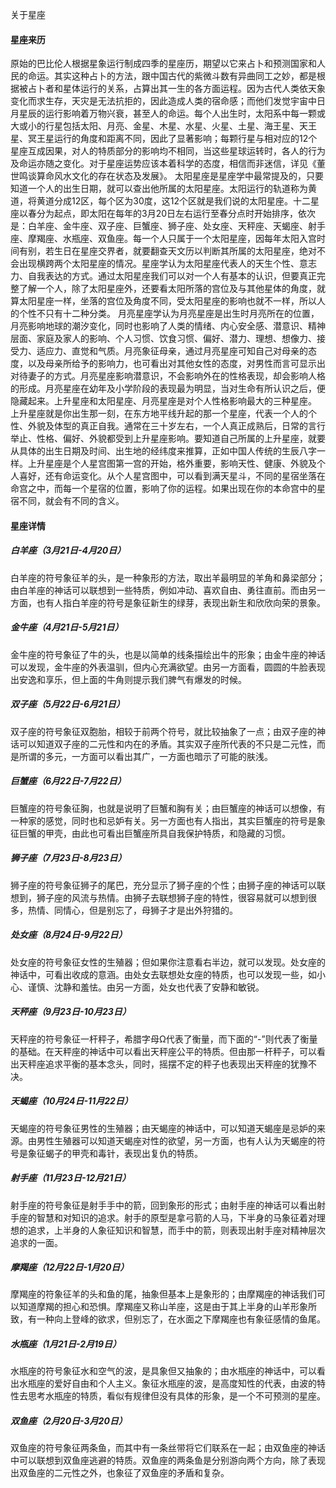 关于星座

#### 星座来历

原始的巴比伦人根据星象运行制成四季的星座历，期望以它来占卜和预测国家和人民的命运。其实这种占卜的方法，跟中国古代的紫微斗数有异曲同工之妙，都是根据被占卜者和星体运行的关系，占算出其一生的各方面运程。因为古代人类依天象变化而求生存，天灾是无法抗拒的，因此造成人类的宿命感；而他们发觉宇宙中日月星辰的运行影响着万物兴衰，甚至人的命运。每个人出生时，太阳系中每一颗或大或小的行星包括太阳、月亮、金星、木星、水星、火星、土星、海王星、天王星、冥王星运行的角度和距离不同，因此了显著影响；每颗行星与相对应的12个星座互成因果，对人的特质部分的影响均不相同，当这些星球运转时，各人的行为及命运亦随之变化。对于星座运势应该本着科学的态度，相信而非迷信，详见《董世鸣谈算命风水文化的存在状态及发展》。
太阳星座是星座学中最常提及的，只要知道一个人的出生日期，就可以查出他所属的太阳星座。太阳运行的轨道称为黄道，将黄道分成12区，每个区为30度，这12个区就是我们说的太阳星座。十二星座以春分为起点，即太阳在每年的3月20日左右运行至春分点时开始排序，依次是：白羊座、金牛座、双子座、巨蟹座、狮子座、处女座、天秤座、天蝎座、射手座、摩羯座、水瓶座、双鱼座。每一个人只属于一个太阳星座，因每年太阳入宫时间有别，若生日在星座交界者，就要翻查天文历以判断其所属的太阳星座，绝对不会出现横跨两个太阳星座的情况。星座学认为太阳星座代表人的天生个性、意志力、自我表达的方式。通过太阳星座我们可以对一个人有基本的认识，但要真正完整了解一个人，除了太阳星座外，还要看太阳所落的宫位及与其他星体的角度，就算太阳星座一样，坐落的宫位及角度不同，受太阳星座的影响也就不一样，所以人的个性不只有十二种分类。
月亮星座学认为月亮星座是出生时月亮所在的位置，月亮影响地球的潮汐变化，同时也影响了人类的情绪、内心安全感、潜意识、精神层面、家庭及家人的影响、个人习惯、饮食习惯、偏好、潜力、理想、想像力、接受力、适应力、直觉和气质。月亮象征母亲，通过月亮星座可知自己对母亲的态度，以及母亲所给予的影响力，也可看出对其他女性的态度，对男性而言可显示出对待妻子的方式。月亮星座影响潜意识，不会影响外在的性格表现，却会影响人格的形成。月亮星座在幼年及小学阶段的表现最为明显，当对生命有所认识之后，便隐藏起来。上升星座和太阳星座、月亮星座是对个人性格影响最大的三种星座。
上升星座就是你出生那一刻，在东方地平线升起的那一个星座，代表一个人的个性、外貌及体型的真正自我。通常在三十岁左右，一个人真正成熟后，日常的言行举止、性格、偏好、外貌都受到上升星座影响。要知道自己所属的上升星座，就要从具体的出生日期及时间、出生地的经纬度来推算，正如中国人传统的生辰八字一样。上升星座是个人星宫图第一宫的开始，格外重要，影响天性、健康、外貌及个人喜好，还有命运变化。从个人星宫图中，可以看到满天星斗，不同的星宿坐落在命宫之中，而每一个星宿的位置，影响了你的运程。如果出现在你的本命宫中的星宿不同，就会有不同的含义。

#### 星座详情

##### 白羊座（3月21日-4月20日）

白羊座的符号象征羊的头，是一种象形的方法，取出羊最明显的羊角和鼻梁部分；由白羊座的神话可以联想到一些特质，例如冲动、喜欢自由、勇往直前。而由另一方面，也有人指白羊座的符号是象征新生的绿芽，表现出新生和欣欣向荣的景象。

##### 金牛座（4月21日-5月21日）

金牛座的符号象征了牛的头，也是以简单的线条描绘出牛的形象；由金牛座的神话可以发现，金牛座的外表温驯，但内心充满欲望。由另一方面看，圆圆的牛脸表现出安逸和享乐，但上面的牛角则提示我们脾气有爆发的时候。

##### 双子座（5月22日-6月21日）

双子座的符号象征双胞胎，相较于前两个符号，就比较抽象了一点；由双子座的神话可以知道双子座的二元性和内在的矛盾。其实双子座所代表的不只是二元性，而是所谓的多元，一方面可以看出其广，一方面也暗示了可能的肤浅。

##### 巨蟹座（6月22日-7月22日）

巨蟹座的符号象征胸，也就是说明了巨蟹和胸有关；由巨蟹座的神话可以想像，有一种家的感觉，同时也和忌妒有关。另一方面也有人指出，其实巨蟹座的符号是象征巨蟹的甲壳，由此也可看出巨蟹座所具自我保护特质，和隐藏的习惯。

##### 狮子座（7月23日-8月23日）

狮子座的符号象征狮子的尾巴，充分显示了狮子座的个性；由狮子座的神话可以联想到，狮子座的风流与热情。由狮子去联想狮子座的特性，很容易就可以想到很多，热情、同情心，但是别忘了，母狮子才是出外狩猎的。

##### 处女座（8月24日-9月22日）

处女座的符号象征女性的生殖器；但如果你注意看右半边，就可以发现。处女座的神话中，可看出收成的意涵。由处女去联想处女座的特质，也可以发现一些，如小心、谨慎、沈静和羞怯。由另一方面，处女也代表了安静和敏锐。

##### 天秤座（9月23日-10月23日）

天秤座的符号象征一杆秤子，希腊字母Ω代表了衡量，而下面的“-”则代表了衡量的基础。在天秤座的神话中可以看出天秤座公平的特质。但由那一杆秤子，可以看出天秤座追求平衡的基本念头，同时，摇摆不定的秤子也表现出天秤座的犹豫不决。
##### 天蝎座（10月24日-11月22日）

天蝎座的符号象征男性的生殖器；由天蝎座的神话中，可以知道天蝎座是忌妒的来源。由男性生殖器可以知道天蝎座对性的欲望，另一方面，也有人认为天蝎座的符号是象征蝎子的甲壳和毒针，表现出复仇的特质。

##### 射手座（11月23日-12月21日）

射手座的符号象征是射手手中的箭，回到象形的形式；由射手座的神话可以看出射手座的智慧和对知识的追求。射手的原型是拿弓箭的人马，下半身的马象征着对理想的追求，上半身的人象征知识和智慧，而手中的箭，则表现出射手座对精神层次追求的一面。

##### 摩羯座（12月22日-1月20日）

摩羯座的符象征羊的头和鱼的尾，抽象但基本上是象形的；由摩羯座的神话我们可以知道摩羯的担心和恐惧。摩羯座又称山羊座，这是由于其上半身的山羊形象所致，有一种向上登峰的欲求，但别忘了，在水面之下摩羯座也有象征感情的鱼尾。

##### 水瓶座（1月21日-2月19日）

水瓶座的符号象征水和空气的波，是具象但又抽象的；由水瓶座的神话中，可以看出水瓶座的爱好自由和个人主义。象征水瓶座的波，是高度知性的代表，由波的特性去思考水瓶座的特质，看似有规律但没有具体的形象，是一个不可预测的星座。

##### 双鱼座（2月20日-3月20日）

双鱼座的符号象征两条鱼，而其中有一条丝带将它们联系在一起；由双鱼座的神话中可以联想到双鱼座逃避的特质。双鱼座的两条鱼是分别游向两个方向，除了表现出双鱼座的二元性之外，也象征了双鱼座的矛盾和复杂。


